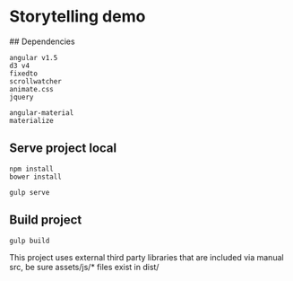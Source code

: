 # Storytelling demo

## Dependencies 

```
angular v1.5
d3 v4
fixedto
scrollwatcher
animate.css
jquery

angular-material
materialize
```

## Serve project local

```
npm install
bower install

gulp serve
```

## Build project

```
gulp build
```

This project uses external third party libraries that are included via manual src, be sure assets/js/* files exist in dist/

